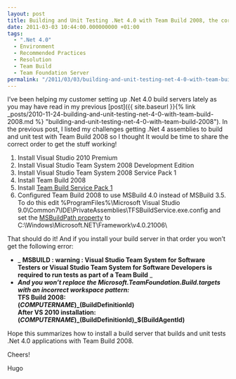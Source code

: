 ```yaml
---
layout: post
title: Building and Unit Testing .Net 4.0 with Team Build 2008, the correct order
date: 2011-03-03 10:44:00.000000000 +01:00
tags:
  - ".Net 4.0"
  - Environment
  - Recommended Practices
  - Resolution
  - Team Build
  - Team Foundation Server
permalink: "/2011/03/03/building-and-unit-testing-net-4-0-with-team-build-2008-the-correct-order/"
---
```


I’ve been helping my customer setting up .Net 4.0 build servers lately as you may have read in my previous [post]({{ site.baseurl }}{% link _posts/2010-11-24-building-and-unit-testing-net-4-0-with-team-build-2008.md %} "building-and-unit-testing-net-4-0-with-team-build-2008"). In the previous post, I listed my challenges getting .Net 4 assemblies to build and unit test with Team Build 2008 so I thought It would be time to share the correct order to get the stuff working!

1. Install Visual Studio 2010 Premium
2. Install Visual Studio Team System 2008 Development Edition
3. Install Visual Studio Team System 2008 Service Pack 1
4. Install Team Build 2008
5. Install [Team Build Service Pack 1](http://www.microsoft.com/downloads/details.aspx?FamilyId=9E40A5B6-DA41-43A2-A06D-3CEE196BFE3D&displaylang=en "Team Build Service Pack 1")
6. Configured Team Build 2008 to use MSBuild 4.0 instead of MSBuild 3.5. To do this edit %ProgramFiles%\Microsoft Visual Studio 9.0\Common7\IDE\PrivateAssemblies\TFSBuildService.exe.config and set the [MSBuildPath property](http://msdn.microsoft.com/en-us/library/aa833875.aspx) to C:\Windows\Microsoft.NET\Framework\v4.0.21006\

That should do it! And if you install your build server in that order you won’t get the following error:

- _ **MSBUILD : warning : Visual Studio Team System for Software Testers or Visual Studio Team System for Software Developers is required to run tests as part of a Team Build** _
- **_And you won’t replace the Microsoft.TeamFoundation.Build.targets with an incorrect workspace pattern:_  
  TFS Build 2008:  
  $(COMPUTERNAME)\_$(BuildDefinitionId)  
  After VS 2010 installation:  
  $(COMPUTERNAME)\_$(BuildDefinitionId)\_$(BuildAgentId)**

Hope this summarizes how to install a build server that builds and unit tests .Net 4.0 applications with Team Build 2008.

Cheers!

Hugo
